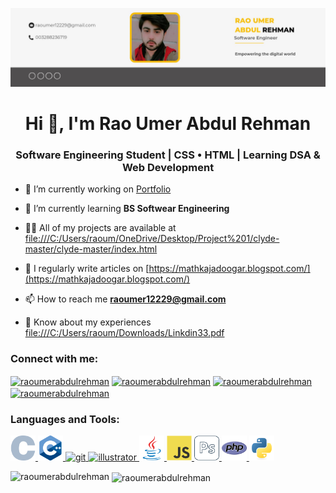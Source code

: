 ![logo](https://github.com/RaoUmerAbdulRehman/RaoUmerAbdulRehman/blob/main/umer.jpg)
<h1 align="center">Hi 👋, I'm Rao Umer Abdul Rehman</h1>
<h3 align="center">Software Engineering Student | CSS • HTML | Learning DSA & Web Development</h3>

- 🔭 I’m currently working on [Portfolio](file:///C:/Users/raoum/OneDrive/Desktop/Project%201/clyde-master/clyde-master/index.html)

- 🌱 I’m currently learning **BS Softwear Engineering**

- 👨‍💻 All of my projects are available at [file:///C:/Users/raoum/OneDrive/Desktop/Project%201/clyde-master/clyde-master/index.html](file:///C:/Users/raoum/OneDrive/Desktop/Project%201/clyde-master/clyde-master/index.html)

- 📝 I regularly write articles on [https://mathkajadoogar.blogspot.com/](https://mathkajadoogar.blogspot.com/)

- 📫 How to reach me **raoumer12229@gmail.com**

- 📄 Know about my experiences [file:///C:/Users/raoum/Downloads/Linkdin33.pdf](file:///C:/Users/raoum/Downloads/Linkdin33.pdf)

<h3 align="left">Connect with me:</h3>
<p align="left">
<a href="https://linkedin.com/in/raoumerabdulrehman" target="blank"><img align="center" src="https://raw.githubusercontent.com/rahuldkjain/github-profile-readme-generator/master/src/images/icons/Social/linked-in-alt.svg" alt="raoumerabdulrehman" height="30" width="40" /></a>
<a href="https://fb.com/raoumerabdulrehman" target="blank"><img align="center" src="https://raw.githubusercontent.com/rahuldkjain/github-profile-readme-generator/master/src/images/icons/Social/facebook.svg" alt="raoumerabdulrehman" height="30" width="40" /></a>
<a href="https://instagram.com/raoumerabdulrehman" target="blank"><img align="center" src="https://raw.githubusercontent.com/rahuldkjain/github-profile-readme-generator/master/src/images/icons/Social/instagram.svg" alt="raoumerabdulrehman" height="30" width="40" /></a>
<a href="https://www.youtube.com/c/raoumerabdulrehman" target="blank"><img align="center" src="https://raw.githubusercontent.com/rahuldkjain/github-profile-readme-generator/master/src/images/icons/Social/youtube.svg" alt="raoumerabdulrehman" height="30" width="40" /></a>
</p>

<h3 align="left">Languages and Tools:</h3>
<p align="left"> <a href="https://www.cprogramming.com/" target="_blank" rel="noreferrer"> <img src="https://raw.githubusercontent.com/devicons/devicon/master/icons/c/c-original.svg" alt="c" width="40" height="40"/> </a> <a href="https://www.w3schools.com/cpp/" target="_blank" rel="noreferrer"> <img src="https://raw.githubusercontent.com/devicons/devicon/master/icons/cplusplus/cplusplus-original.svg" alt="cplusplus" width="40" height="40"/> </a> <a href="https://git-scm.com/" target="_blank" rel="noreferrer"> <img src="https://www.vectorlogo.zone/logos/git-scm/git-scm-icon.svg" alt="git" width="40" height="40"/> </a> <a href="https://www.adobe.com/in/products/illustrator.html" target="_blank" rel="noreferrer"> <img src="https://www.vectorlogo.zone/logos/adobe_illustrator/adobe_illustrator-icon.svg" alt="illustrator" width="40" height="40"/> </a> <a href="https://www.java.com" target="_blank" rel="noreferrer"> <img src="https://raw.githubusercontent.com/devicons/devicon/master/icons/java/java-original.svg" alt="java" width="40" height="40"/> </a> <a href="https://developer.mozilla.org/en-US/docs/Web/JavaScript" target="_blank" rel="noreferrer"> <img src="https://raw.githubusercontent.com/devicons/devicon/master/icons/javascript/javascript-original.svg" alt="javascript" width="40" height="40"/> </a> <a href="https://www.photoshop.com/en" target="_blank" rel="noreferrer"> <img src="https://raw.githubusercontent.com/devicons/devicon/master/icons/photoshop/photoshop-line.svg" alt="photoshop" width="40" height="40"/> </a> <a href="https://www.php.net" target="_blank" rel="noreferrer"> <img src="https://raw.githubusercontent.com/devicons/devicon/master/icons/php/php-original.svg" alt="php" width="40" height="40"/> </a> <a href="https://www.python.org" target="_blank" rel="noreferrer"> <img src="https://raw.githubusercontent.com/devicons/devicon/master/icons/python/python-original.svg" alt="python" width="40" height="40"/> </a> </p>

<p><img align="left" src="https://github-readme-stats.vercel.app/api/top-langs?username=raoumerabdulrehman&show_icons=true&locale=en&layout=compact" alt="raoumerabdulrehman" /></p>

<p>&nbsp;<img align="center" src="https://github-readme-stats.vercel.app/api?username=raoumerabdulrehman&show_icons=true&locale=en" alt="raoumerabdulrehman" /></p>

